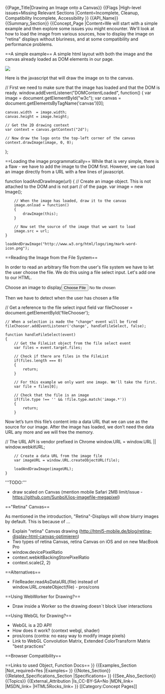 {{Page_Title|Drawing an Image onto a Canvas}}
{{Flags
|High-level issues=Missing Relevant Sections
|Content=Incomplete, Cleanup, Compatibility Incomplete, Accessibility
}}
{{API_Name}}
{{Summary_Section}}
{{Concept_Page
|Content=We will start with a simple example and then explore some issues you might encounter. We'll look at how to load the image from various sources, how to display the image on "retina" displays without bluriness, and at some compatibility and performance problems.

==A simple example==
A simple html layout with both the image and the canvas already loaded as DOM elements in our page.
 
<syntaxhighlight lang="html5">
<!DOCTYPE html>
<html>
    <head>
        <title>Image drawing</title>
    </head>
    <body>
        <img id="w3c" src="http://www.w3.org/Icons/w3c_home.png" />
        <canvas></canvas>
    </body>
</html>
</syntaxhighlight>

Here is the javascript that will draw the image on to the canvas.

<syntaxhighlight lang="javascript">
// First we need to make sure that the image has loaded and that the DOM is ready.
window.addEventListener("DOMContentLoaded", function()
{
    var image  = document.getElementById("w3c");
    var canvas = document.getElementsByTagName('canvas')[0];

    canvas.width  = image.width;
    canvas.height = image.height;

    // Get the 2D drawing context
    var context = canvas.getContext("2d");

    // Now draw the logo onto the top-left corner of the canvas
    context.drawImage(image, 0, 0);
};
</syntaxhighlight>

==Loading the image programmatically==
While that is very simple, there is a flaw - we have to add the image to the DOM first. However, we can load an image directly from a URL with a few lines of javascript.

 <nowiki>
    function loadAndDrawImage(url)
    {
        // Create an image object. This is not attached to the DOM and is not part
        // of the page.
        var image = new Image();

        // When the image has loaded, draw it to the canvas
        image.onload = function()
        {
            drawImage(this);
        }

        // Now set the source of the image that we want to load
        image.src = url;
    }

    loadAndDrawImage("http://www.w3.org/html/logo/img/mark-word-icon.png");
</nowiki>

==Reading the Image from the File System==

In order to read an arbitrary file from the user's file system we have to let the user choose the file. We do this using a file select input. Let's add one to our HTML.

 <nowiki>
    <label for="fileChooser">Choose an image to display</label><input type="file" name="fileChooser" id="fileChooser" accept="image/jpeg">
</nowiki>

Then we have to detect when the user has chosen a file

 <nowiki>
    // Get a reference to the file select input field
    var fileChooser = document.getElementById('fileChooser');

    // When a selection is made the "change" event will be fired
    fileChooser.addEventListener('change', handleFileSelect, false);

    function handleFileSelect(event)
    {
        // Get the FileList object from the file select event
        var files = event.target.files;
        
        // Check if there are files in the FileList
        if(files.length === 0)
        {
            return;
        }
        
        // For this example we only want one image. We'll take the first.
        var file = files[0];
        
        // Check that the file is an image
        if(file.type !== '' && !file.type.match('image.*'))
        {
            return;
        }
</nowiki>

Now let’s turn this file’s content into a data URL that we can use as the source for our image. After the image has loaded, we don’t need the data URL any more and we will free the memory.

 <nowiki>
        // The URL API is vendor prefixed in Chrome
        window.URL = window.URL || window.webkitURL;

        // Create a data URL from the image file
        var imageURL = window.URL.createObjectURL(file);

        loadAndDrawImage(imageURL);
    }
</nowiki>


'''TODO:''' 

* draw scaled on Canvas (mention mobile Safari 2MB limit/issue - https://github.com/SunboX/ios-imagefile-megapixel)

=="Retina" Canvas==

As mentioned in the introduction, "Retina"-Displays will show blurry images by default. This is because of ...

* Explain "retina" Canvas drawing (http://html5-mobile.de/blog/retina-display-html-canvas-optimieren)
* Two types of retina Canvas, retina Canvas on iOS and on new MacBook Pro
* window.devicePixelRatio
* context.webkitBackingStorePixelRatio
* context.scale(2, 2)

==Alternatives==

* FileReader.readAsDataURL(file) instead of window.URL.createObject(file) - pros/cons

==Using WebWorker for Drawing?==

* Draw inside a Worker so the drawing doesn´t block User interactions

==Using WebGL for Drawing?==

* WebGL is a 2D API!
* How does it work? (context webgl, shader)
* pros/cons (contra: no easy way to modify image pixels)
* Link to WebGL Convolution Matrix, Extended ColorTransform Matrix "best practices"

==Browser Compatibility==

==Links to used Object, Function Docs==
}}
{{Examples_Section
|Not_required=Yes
|Examples=
}}
{{Notes_Section}}
{{Related_Specifications_Section
|Specifications=
}}
{{See_Also_Section}}
{{Topics}}
{{External_Attribution
|Is_CC-BY-SA=No
|MDN_link=
|MSDN_link=
|HTML5Rocks_link=
}}
[[Category:Concept Pages]]